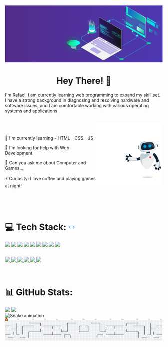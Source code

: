 ##

<div align="center">
    <img src="imgs/225841791-e6eb2fcf-6de1-45ec-a5e8-0c321f0af245.gif"  />
</div>

<h1 align="center">Hey There! 👋</h1>
<p>
I'm Rafael. I am currently learning web programming to expand my skill set. I have a strong background in diagnosing and resolving hardware and software issues, and I am comfortable working with various operating systems and applications.
</p>


##

<img align="right" height="200" src="imgs/221352989-518609ab-b4d1-459e-929f-a08cd2bd9b3c.gif"  />

<br>

###
 🌱 I'm currently learning - HTML - CSS - JS
    
 🤔 I'm looking for help with Web Development
    
 💬 Can you ask me about Computer and Games...
    
 ⚡ Curiosity: I love coffee and playing games at night!


  <br>   
  <br>   
  <br> 
  
<div>
  <h1>💻 Tech Stack:
      <img   height="20px" src="imgs/212284087-bbe7e430-757e-4901-90bf-4cd2ce3e1852.gif">
  </h1>
      <img height="50em" src="https://cdn.jsdelivr.net/gh/devicons/devicon/icons/html5/html5-original-wordmark.svg" />
      <img height="50em" src="https://cdn.jsdelivr.net/gh/devicons/devicon/icons/css3/css3-original-wordmark.svg" />
      <img height="50em" src="https://cdn.jsdelivr.net/gh/devicons/devicon/icons/javascript/javascript-original.svg" />
      <img height="50em" src="https://cdn.jsdelivr.net/gh/devicons/devicon/icons/github/github-original.svg"/>
      <img height="50em" src="https://cdn.jsdelivr.net/gh/devicons/devicon/icons/git/git-original.svg" />
      <img height="50em" src="https://cdn.jsdelivr.net/gh/devicons/devicon/icons/vscode/vscode-original-wordmark.svg" />  
      <img height="50em" src="https://cdn.jsdelivr.net/gh/devicons/devicon/icons/lua/lua-original.svg" />
      <img height="50em" src="https://avatars.githubusercontent.com/u/123869?s=200&v=4" />
      <img height="50em" src="https://avatars.githubusercontent.com/u/25160833?s=200&v=4)" />
</div>
  
  
  ##


  
<div>
  <a href="#" target="_blank">
    <img src="https://img.shields.io/badge/YouTube-FF0000?style=for-the-badge&logo=youtube&logoColor=white" target="_blank">
    </a>
  <a href="https://www.instagram.com/rafaelmalaquias98/" target="_blank">
    <img src="https://img.shields.io/badge/-Instagram-%23E4405F?style=for-the-badge&logo=instagram&logoColor=white" target="_blank">
    </a>
  <a href="#" target="_blank">
    <img src="https://img.shields.io/badge/Twitch-9146FF?style=for-the-badge&logo=twitch&logoColor=white" target="_blank">
    </a>
  <a href="#" target="_blank">
    <img src="https://img.shields.io/badge/Discord-7289DA?style=for-the-badge&logo=discord&logoColor=white" target="_blank">
  </a> 
  <a href="#">
    <img src="https://img.shields.io/badge/-Gmail-%23333?style=for-the-badge&logo=gmail&logoColor=white" target="_blank">
  </a>
  <a href="https://www.linkedin.com/in/rafael-malaquias-0a0854217/" target="_blank">
    <img src="https://img.shields.io/badge/-LinkedIn-%230077B5?style=for-the-badge&logo=linkedin&logoColor=white" target="_blank">
    </a>
  <br>
</div>

<br>
<br>


<h1>📊 GitHub Stats:</h1>
<div align="start">
 <img height="160em" src="https://github-readme-stats.vercel.app/api?username=RafaeL-Malaquias&show_icons=true&theme=tokyonight&count_private=true"/>
 <img height="160em" src="https://github-readme-stats.vercel.app/api/top-langs/?username=RafaeL-Malaquias&layout=compact&langs_count=10&theme=tokyonight&count_private=true"    />
 
<br>

  <img src="https://profile-readme-generator.com/assets/snake.svg" alt="Snake animation">

  
</div>
      
<picture>
  <source media="(prefers-color-scheme: dark)" srcset="https://raw.githubusercontent.com/RafaeL-Malaquias/RafaeL-Malaquias/output/pacman-contribution-graph-dark.svg">
  <source media="(prefers-color-scheme: light)" srcset="https://raw.githubusercontent.com/RafaeL-Malaquias/RafaeL-Malaquias/output/pacman-contribution-graph.svg">
  <img alt="pacman contribution graph" src="https://raw.githubusercontent.com/RafaeL-Malaquias/RafaeL-Malaquias/output/pacman-contribution-graph.svg">
</picture>

###